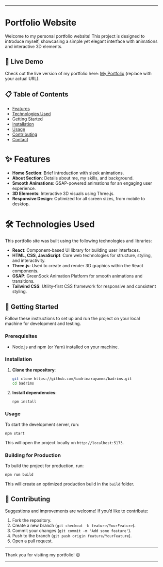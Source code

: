 
---

# Portfolio Website

Welcome to my personal portfolio website! This project is designed to introduce myself, showcasing a simple yet elegant interface with animations and interactive 3D elements.

## 🚀 Live Demo

Check out the live version of my portfolio here: [My Portfolio](https://badrims.pages.dev) (replace with your actual URL).

## 📋 Table of Contents

- [Features](#-features)
- [Technologies Used](#%EF%B8%8F-technologies-used)
- [Getting Started](#-getting-started)
- [Installation](#installation)
- [Usage](#usage)
- [Contributing](#-contributing)
- [Contact](#-contact)

# ✨ Features

- **Home Section**: Brief introduction with sleek animations.
- **About Section**: Details about me, my skills, and background.
- **Smooth Animations**: GSAP-powered animations for an engaging user experience.
- **3D Elements**: Interactive 3D visuals using Three.js.
- **Responsive Design**: Optimized for all screen sizes, from mobile to desktop.

# 🛠️ Technologies Used

This portfolio site was built using the following technologies and libraries:

- **React**: Component-based UI library for building user interfaces.
- **HTML, CSS, JavaScript**: Core web technologies for structure, styling, and interactivity.
- **Three.js**: Used to create and render 3D graphics within the React components.
- **GSAP**: GreenSock Animation Platform for smooth animations and transitions.
- **Tailwind CSS**: Utility-first CSS framework for responsive and consistent styling.

## 📂 Getting Started

Follow these instructions to set up and run the project on your local machine for development and testing.

### Prerequisites

- Node.js and npm (or Yarn) installed on your machine.

### Installation

1. **Clone the repository**:

   ```bash
   git clone https://github.com/badrinarayanms/badrims.git
   cd badrims
   ```

2. **Install dependencies**:

   ```bash
   npm install
   ```

### Usage

To start the development server, run:

```bash
npm start
```

This will open the project locally on `http://localhost:5173`.

### Building for Production

To build the project for production, run:

```bash
npm run build
```

This will create an optimized production build in the `build` folder.

## 🤝 Contributing

Suggestions and improvements are welcome! If you’d like to contribute:

1. Fork the repository.
2. Create a new branch (`git checkout -b feature/YourFeature`).
3. Commit your changes (`git commit -m 'Add some feature'`).
4. Push to the branch (`git push origin feature/YourFeature`).
5. Open a pull request.

---

Thank you for visiting my portfolio! 😊

---
